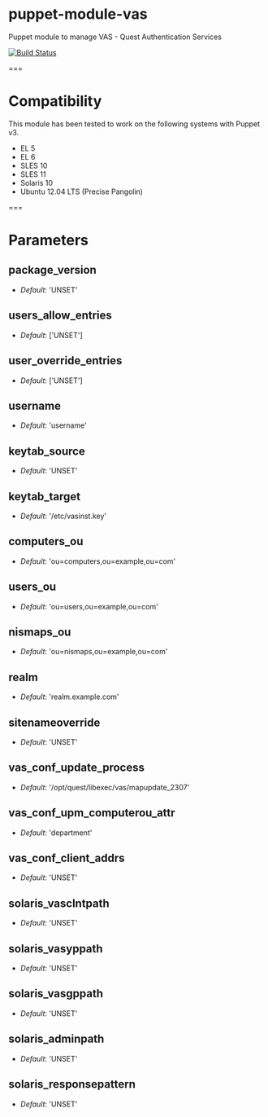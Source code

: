 # puppet-module-vas

Puppet module to manage VAS - Quest Authentication Services

[![Build Status](https://api.travis-ci.org/Ericsson/puppet-module-vas.png?branch=master)](https://travis-ci.org/Ericsson/puppet-module-vas)

===

# Compatibility

This module has been tested to work on the following systems with Puppet v3.

 * EL 5
 * EL 6
 * SLES 10
 * SLES 11
 * Solaris 10
 * Ubuntu 12.04 LTS (Precise Pangolin)

===

# Parameters


package_version
---------------
- *Default*: 'UNSET'

users_allow_entries
-------------------
- *Default*: ['UNSET']

user_override_entries
---------------------
- *Default*: ['UNSET']

username
--------
- *Default*: 'username'

keytab_source
-------------
- *Default*: 'UNSET'

keytab_target
-------------
- *Default*: '/etc/vasinst.key'

computers_ou
------------
- *Default*: 'ou=computers,ou=example,ou=com'

users_ou
--------
- *Default*: 'ou=users,ou=example,ou=com'

nismaps_ou
----------
- *Default*: 'ou=nismaps,ou=example,ou=com'

realm
-----
- *Default*: 'realm.example.com'

sitenameoverride
----------------
- *Default*: 'UNSET'

vas_conf_update_process
-----------------------
- *Default*: '/opt/quest/libexec/vas/mapupdate_2307'

vas_conf_upm_computerou_attr
----------------------------
- *Default*: 'department'

vas_conf_client_addrs
---------------------
- *Default*: 'UNSET'

solaris_vasclntpath
-------------------
- *Default*: 'UNSET'

solaris_vasyppath
-----------------
- *Default*: 'UNSET'

solaris_vasgppath
-----------------
- *Default*: 'UNSET'

solaris_adminpath
-----------------
- *Default*: 'UNSET'

solaris_responsepattern
-----------------------
- *Default*: 'UNSET'

